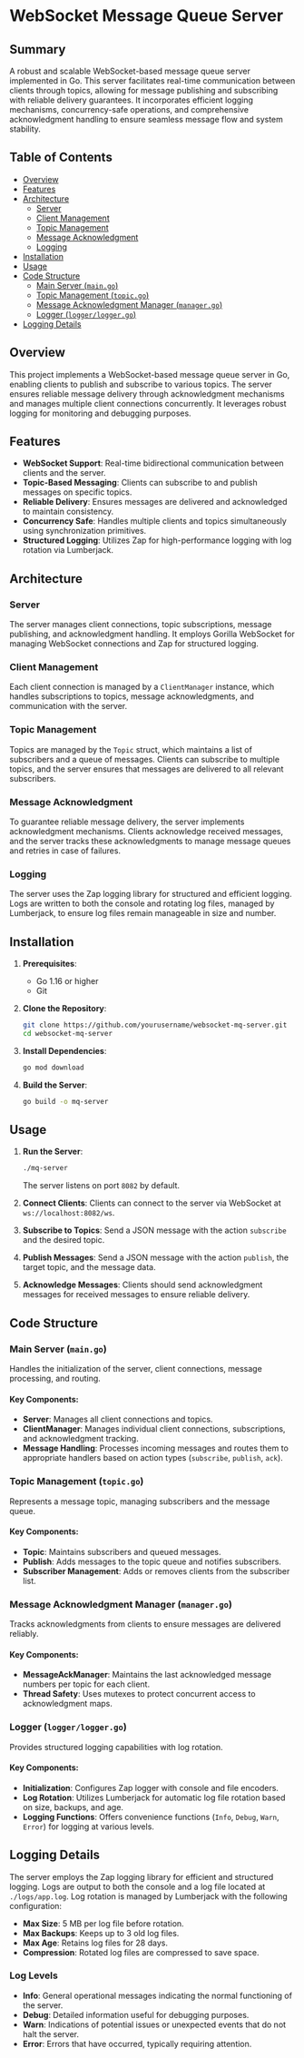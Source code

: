 # WebSocket Message Queue Server

## Summary

A robust and scalable WebSocket-based message queue server implemented in Go. This server facilitates real-time communication between clients through topics, allowing for message publishing and subscribing with reliable delivery guarantees. It incorporates efficient logging mechanisms, concurrency-safe operations, and comprehensive acknowledgment handling to ensure seamless message flow and system stability.

## Table of Contents

- [Overview](#overview)
- [Features](#features)
- [Architecture](#architecture)
  - [Server](#server)
  - [Client Management](#client-management)
  - [Topic Management](#topic-management)
  - [Message Acknowledgment](#message-acknowledgment)
  - [Logging](#logging)
- [Installation](#installation)
- [Usage](#usage)
- [Code Structure](#code-structure)
  - [Main Server (`main.go`)](#main-server-maingo)
  - [Topic Management (`topic.go`)](#topic-management-topicgo)
  - [Message Acknowledgment Manager (`manager.go`)](#message-acknowledgment-manager-managergo)
  - [Logger (`logger/logger.go`)](#logger-loggermanagergo)
- [Logging Details](#logging-details)

## Overview

This project implements a WebSocket-based message queue server in Go, enabling clients to publish and subscribe to various topics. The server ensures reliable message delivery through acknowledgment mechanisms and manages multiple client connections concurrently. It leverages robust logging for monitoring and debugging purposes.

## Features

- **WebSocket Support**: Real-time bidirectional communication between clients and the server.
- **Topic-Based Messaging**: Clients can subscribe to and publish messages on specific topics.
- **Reliable Delivery**: Ensures messages are delivered and acknowledged to maintain consistency.
- **Concurrency Safe**: Handles multiple clients and topics simultaneously using synchronization primitives.
- **Structured Logging**: Utilizes Zap for high-performance logging with log rotation via Lumberjack.

## Architecture

### Server

The server manages client connections, topic subscriptions, message publishing, and acknowledgment handling. It employs Gorilla WebSocket for managing WebSocket connections and Zap for structured logging.

### Client Management

Each client connection is managed by a `ClientManager` instance, which handles subscriptions to topics, message acknowledgments, and communication with the server.

### Topic Management

Topics are managed by the `Topic` struct, which maintains a list of subscribers and a queue of messages. Clients can subscribe to multiple topics, and the server ensures that messages are delivered to all relevant subscribers.

### Message Acknowledgment

To guarantee reliable message delivery, the server implements acknowledgment mechanisms. Clients acknowledge received messages, and the server tracks these acknowledgments to manage message queues and retries in case of failures.

### Logging

The server uses the Zap logging library for structured and efficient logging. Logs are written to both the console and rotating log files, managed by Lumberjack, to ensure log files remain manageable in size and number.

## Installation

1. **Prerequisites**:

   - Go 1.16 or higher
   - Git

2. **Clone the Repository**:

   ```bash
   git clone https://github.com/yourusername/websocket-mq-server.git
   cd websocket-mq-server
   ```

3. **Install Dependencies**:

   ```bash
   go mod download
   ```

4. **Build the Server**:
   ```bash
   go build -o mq-server
   ```

## Usage

1. **Run the Server**:

   ```bash
   ./mq-server
   ```

   The server listens on port `8082` by default.

2. **Connect Clients**:
   Clients can connect to the server via WebSocket at `ws://localhost:8082/ws`.

3. **Subscribe to Topics**:
   Send a JSON message with the action `subscribe` and the desired topic.

4. **Publish Messages**:
   Send a JSON message with the action `publish`, the target topic, and the message data.

5. **Acknowledge Messages**:
   Clients should send acknowledgment messages for received messages to ensure reliable delivery.

## Code Structure

### Main Server (`main.go`)

Handles the initialization of the server, client connections, message processing, and routing.

#### Key Components:

- **Server**: Manages all client connections and topics.
- **ClientManager**: Manages individual client connections, subscriptions, and acknowledgment tracking.
- **Message Handling**: Processes incoming messages and routes them to appropriate handlers based on action types (`subscribe`, `publish`, `ack`).

### Topic Management (`topic.go`)

Represents a message topic, managing subscribers and the message queue.

#### Key Components:

- **Topic**: Maintains subscribers and queued messages.
- **Publish**: Adds messages to the topic queue and notifies subscribers.
- **Subscriber Management**: Adds or removes clients from the subscriber list.

### Message Acknowledgment Manager (`manager.go`)

Tracks acknowledgments from clients to ensure messages are delivered reliably.

#### Key Components:

- **MessageAckManager**: Maintains the last acknowledged message numbers per topic for each client.
- **Thread Safety**: Uses mutexes to protect concurrent access to acknowledgment maps.

### Logger (`logger/logger.go`)

Provides structured logging capabilities with log rotation.

#### Key Components:

- **Initialization**: Configures Zap logger with console and file encoders.
- **Log Rotation**: Utilizes Lumberjack for automatic log file rotation based on size, backups, and age.
- **Logging Functions**: Offers convenience functions (`Info`, `Debug`, `Warn`, `Error`) for logging at various levels.

## Logging Details

The server employs the Zap logging library for efficient and structured logging. Logs are output to both the console and a log file located at `./logs/app.log`. Log rotation is managed by Lumberjack with the following configuration:

- **Max Size**: 5 MB per log file before rotation.
- **Max Backups**: Keeps up to 3 old log files.
- **Max Age**: Retains log files for 28 days.
- **Compression**: Rotated log files are compressed to save space.

### Log Levels

- **Info**: General operational messages indicating the normal functioning of the server.
- **Debug**: Detailed information useful for debugging purposes.
- **Warn**: Indications of potential issues or unexpected events that do not halt the server.
- **Error**: Errors that have occurred, typically requiring attention.
